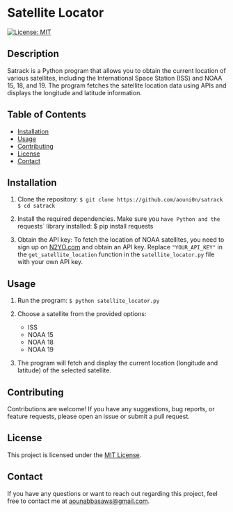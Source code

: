 # Satellite Locator

[![License: MIT](https://img.shields.io/badge/License-MIT-yellow.svg)](https://opensource.org/licenses/MIT)

## Description

Satrack is a Python program that allows you to obtain the current location of various satellites, including the International Space Station (ISS) and NOAA 15, 18, and 19. The program fetches the satellite location data using APIs and displays the longitude and latitude information.

## Table of Contents

- [Installation](#installation)
- [Usage](#usage)
- [Contributing](#contributing)
- [License](#license)
- [Contact](#contact)

## Installation

1. Clone the repository:
   `$ git clone https://github.com/aouni0n/satrack`
   `$ cd satrack`

2. Install the required dependencies. Make sure you `have Python and the `requests` library installed:
   $ pip install requests

3. Obtain the API key:
To fetch the location of NOAA satellites, you need to sign up on [N2YO.com](https://www.n2yo.com/) and obtain an API key. Replace `"YOUR_API_KEY"` in the `get_satellite_location` function in the `satellite_locator.py` file with your own API key.

## Usage

1. Run the program: `$ python satellite_locator.py`
 
3. Choose a satellite from the provided options:

   - ISS
   - NOAA 15
   - NOAA 18
   - NOAA 19

3. The program will fetch and display the current location (longitude and latitude) of the selected satellite.

## Contributing

Contributions are welcome! If you have any suggestions, bug reports, or feature requests, please open an issue or submit a pull request.

## License

This project is licensed under the [MIT License](https://opensource.org/licenses/MIT).

## Contact

If you have any questions or want to reach out regarding this project, feel free to contact me at aounabbasaws@gmail.com.



